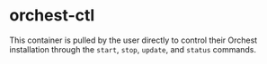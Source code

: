 # orchest-ctl

This container is pulled by the user directly to control their Orchest
installation through the `start`, `stop`, `update`, and `status` commands.